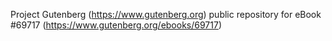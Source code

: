 Project Gutenberg (https://www.gutenberg.org) public repository for
eBook #69717 (https://www.gutenberg.org/ebooks/69717)

